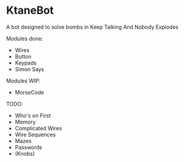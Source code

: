# KtaneBot
A bot designed to solve bombs in Keep Talking And Nobody Explodes

Modules done:
 - Wires
 - Button
 - Keypads
 - Simon Says
 
Modules WIP:
 - MorseCode
 
TODO:
 - Who's on First
 - Memory
 - Complicated Wires
 - Wire Sequences
 - Mazes
 - Passwords
 - (Knobs)
